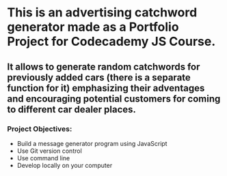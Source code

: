 # This is an advertising catchword generator made as a Portfolio Project for Codecademy JS Course.
## It allows to generate random catchwords for previously added cars (there is a separate function for it) emphasizing their adventages and encouraging potential customers for coming to different car dealer places. 
### Project Objectives:
+ Build a message generator program using JavaScript 
+ Use Git version control
+ Use command line
+ Develop locally on your computer
